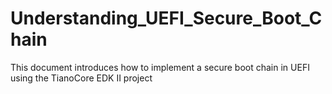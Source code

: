# Understanding_UEFI_Secure_Boot_Chain
This document introduces how to implement a secure boot chain in UEFI using the TianoCore EDK II project
